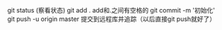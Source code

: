 git status  (察看状态)
git add .     add和.之间有空格的
git commit -m '初始化'  
git push -u origin master  提交到远程库并追踪（以后直接git push就好了）